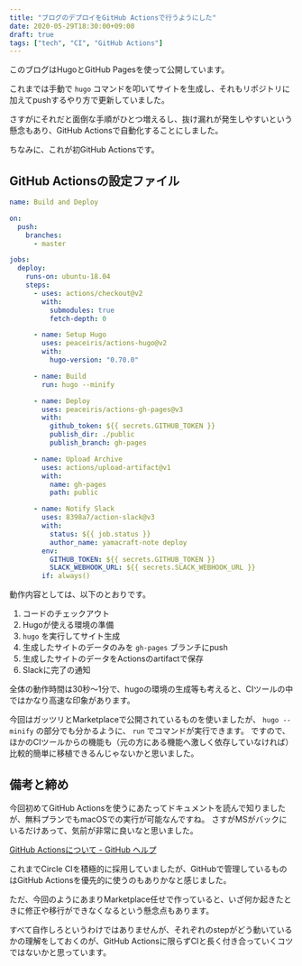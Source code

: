 ```yaml
---
title: "ブログのデプロイをGitHub Actionsで行うようにした"
date: 2020-05-29T18:30:00+09:00
draft: true
tags: ["tech", "CI", "GitHub Actions"]
---
```


このブログはHugoとGitHub Pagesを使って公開しています。

これまでは手動で `hugo` コマンドを叩いてサイトを生成し、それもリポジトリに加えてpushするやり方で更新していました。

さすがにそれだと面倒な手順がひとつ増えるし、抜け漏れが発生しやすいという懸念もあり、GitHub Actionsで自動化することにしました。

ちなみに、これが初GitHub Actionsです。

## GitHub Actionsの設定ファイル

```yml
name: Build and Deploy

on:
  push:
    branches:
      - master

jobs:
  deploy:
    runs-on: ubuntu-18.04
    steps:
      - uses: actions/checkout@v2
        with:
          submodules: true
          fetch-depth: 0

      - name: Setup Hugo
        uses: peaceiris/actions-hugo@v2
        with:
          hugo-version: "0.70.0"

      - name: Build
        run: hugo --minify

      - name: Deploy
        uses: peaceiris/actions-gh-pages@v3
        with:
          github_token: ${{ secrets.GITHUB_TOKEN }}
          publish_dir: ./public
          publish_branch: gh-pages

      - name: Upload Archive
        uses: actions/upload-artifact@v1
        with:
          name: gh-pages
          path: public

      - name: Notify Slack
        uses: 8398a7/action-slack@v3
        with:
          status: ${{ job.status }}
          author_name: yamacraft-note deploy
        env:
          GITHUB_TOKEN: ${{ secrets.GITHUB_TOKEN }}
          SLACK_WEBHOOK_URL: ${{ secrets.SLACK_WEBHOOK_URL }}
        if: always()
```

動作内容としては、以下のとおりです。

1. コードのチェックアウト
2. Hugoが使える環境の準備
3. `hugo` を実行してサイト生成
4. 生成したサイトのデータのみを `gh-pages` ブランチにpush
5. 生成したサイトのデータをActionsのartifactで保存
6. Slackに完了の通知

全体の動作時間は30秒〜1分で、hugoの環境の生成等も考えると、CIツールの中ではかなり高速な印象があります。

今回はガッツリとMarketplaceで公開されているものを使いましたが、 `hugo --minify` の部分でも分かるように、 `run` でコマンドが実行できます。
ですので、ほかのCIツールからの機能も（元の方にある機能へ激しく依存していなければ）比較的簡単に移植できるんじゃないかと思いました。

## 備考と締め

今回初めてGitHub Actionsを使うにあたってドキュメントを読んで知りましたが、無料プランでもmacOSでの実行が可能なんですね。
さすがMSがバックにいるだけあって、気前が非常に良いなと思いました。

[GitHub Actionsについて \- GitHub ヘルプ](https://help.github.com/ja/actions/getting-started-with-github-actions/about-github-actions#usage-limits)

これまでCircle CIを積極的に採用していましたが、GitHubで管理しているものはGitHub Actionsを優先的に使うのもありかなと感じました。

ただ、今回のようにあまりMarketplace任せで作っていると、いざ何か起きたときに修正や移行ができなくなるという懸念点もあります。

すべて自作しろというわけではありませんが、それぞれのstepがどう動いているかの理解をしておくのが、GitHub Actionsに限らずCIと長く付き合っていくコツではないかと思っています。